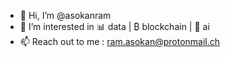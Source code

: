 - 👋 Hi, I’m @asokanram
- 👀 I’m interested in 📊 data | ₿ blockchain | 🧠 ai
- 📫 Reach out to me : ram.asokan@protonmail.ch

<!---
asokanram/asokanram is a ✨ special ✨ repository because its `README.md` (this file) appears on your GitHub profile.
You can click the Preview link to take a look at your changes.
--->
